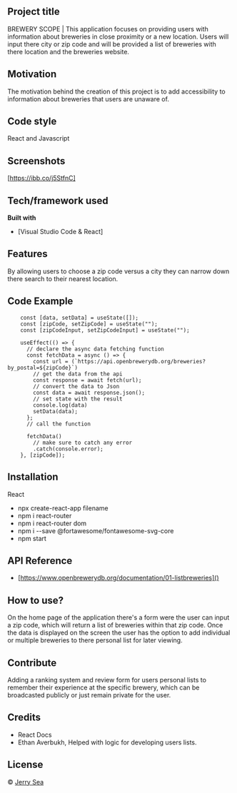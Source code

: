 ## Project title
BREWERY SCOPE | This application focuses on providing users with information about breweries in close proximity or a new location. Users will input there city or zip code and will be provided a list of breweries with there location and the breweries website. 

## Motivation

The motivation behind the creation of this project is to add accessibility to information about breweries that users are unaware of.

## Code style

React and Javascript
 
## Screenshots
[https://ibb.co/j5StfnC]

## Tech/framework used
<b>Built with</b>
- [Visual Studio Code & React]

## Features
By allowing users to choose a zip code versus a city they can narrow down there search to their nearest location. 
## Code Example
        const [data, setData] = useState([]);
        const [zipCode, setZipCode] = useState("");
        const [zipCodeInput, setZipCodeInput] = useState("");

        useEffect(() => {
          // declare the async data fetching function
          const fetchData = async () => {
            const url = (`https://api.openbrewerydb.org/breweries?by_postal=${zipCode}`)
            // get the data from the api
            const response = await fetch(url);
            // convert the data to Json
            const data = await response.json();
            // set state with the result
            console.log(data)
            setData(data);
          };
          // call the function

          fetchData()
            // make sure to catch any error
            .catch(console.error);
        }, [zipCode]);

## Installation
 React 
- npx create-react-app filename 
- npm i react-router
- npm i react-router dom
- npm i --save @fortawesome/fontawesome-svg-core
- npm start


## API Reference

- [https://www.openbrewerydb.org/documentation/01-listbreweries]()


## How to use?

On the home page of the application there's a form were the user can input a zip code, which will return a list of breweries within that zip code. Once the data is displayed on the screen the user has the option to add individual or multiple breweries to there personal list for later viewing. 

## Contribute

Adding a ranking system and review form for users personal lists to remember their experience at the specific brewery, which can be broadcasted publicly or just remain private for the user. 

## Credits

- React Docs
- Ethan Averbukh, Helped with logic for developing users lists. 


## License


 © [Jerry Sea]()